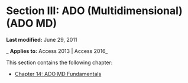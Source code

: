 
# Section III: ADO (Multidimensional) (ADO MD)

 **Last modified:** June 29, 2011

 _ **Applies to:** Access 2013 | Access 2016_

This section contains the following chapter:


- [Chapter 14: ADO MD Fundamentals](129baa54-0bc1-985d-4bfd-25a1c1c3018e.md)
    
